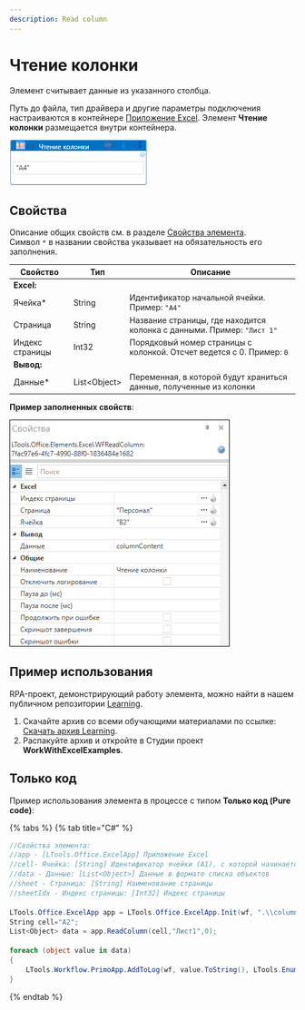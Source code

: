 ```yaml
---
description: Read column
---
```



# Чтение колонки

Элемент считывает данные из указанного столбца. 

Путь до файла, тип драйвера и другие параметры подключения настраиваются в контейнере [Приложение Excel](https://docs.primo-rpa.ru/primo-rpa/g_elements/el_basic/els_excel/el_excel_app). Элемент **Чтение колонки** размещается внутри контейнера.

![](<../../../.gitbook/assets/excel-read-column.png>)



## Свойства
Описание общих свойств см. в разделе [Свойства элемента](https://docs.primo-rpa.ru/primo-rpa/primo-studio/process/elements#svoistva-elementa).\
Символ `*` в названии свойства указывает на обязательность его заполнения.

| Свойство             | Тип                   | Описание                         |
| -------------------- | --------------------- | -------------------------------- |
| **Excel:**  | |  |
| Ячейка\*             | String   | Идентификатор начальной ячейки. Пример: `"A4"`  |
| Страница             | String   | Название страницы, где находится колонка с данными. Пример: `"Лист 1"` |
| Индекс страницы      | Int32    | Порядковый номер страницы с колонкой. Отсчет ведется с 0. Пример: `0` |
| **Вывод:**  | |  |
| Данные\*             | List\<Object\> | Переменная, в которой будут храниться данные, полученные из колонки |

**Пример заполненных свойств**:

![](<../../../.gitbook/assets/excel-read-column2.png>)

## Пример использования
RPA-проект, демонстрирующий работу элемента, можно найти в нашем публичном репозитории [Learning](https://github.com/PrimoRPA/Learning).

1. Скачайте архив со всеми обучающими материалами по ссылке: [Скачать архив Learning](https://github.com/PrimoRPA/Learning/archive/refs/heads/master.zip).
2. Распакуйте архив и откройте в Студии проект **WorkWithExcelExamples**.


## Только код

Пример использования элемента в процессе с типом **Только код (Pure code)**:

{% tabs %}
{% tab title="C#" %}
```csharp
//Свойства элемента:
//app - [LTools.Office.ExcelApp] Приложение Excel
//cell- Ячейка: [String] Идентификатор ячейки (A1), с которой начинается чтение
//data - Данные: [List<Object>] Данные в формате списка объектов
//sheet - Страница: [String] Наименование страницы
//sheetIdx - Индекс страницы: [Int32] Индекс страницы
		
LTools.Office.ExcelApp app = LTools.Office.ExcelApp.Init(wf, ".\\columns-rows.xlsx", ";", LTools.Office.Model.InteropTypes.DX);
String cell="A2";
List<Object> data = app.ReadColumn(cell,"Лист1",0);
		
foreach (object value in data)
{
    LTools.Workflow.PrimoApp.AddToLog(wf, value.ToString(), LTools.Enums.LogMessageType.Info);
}
```
{% endtab %}
